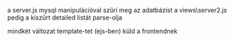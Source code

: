 a server.js mysql manipulációval szűri meg az adatbázist
a views\server2.js pedig a kiszűrt detailed listát parse-olja

mindkét változat template-tet (ejs-ben) küld a frontendnek